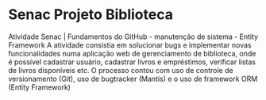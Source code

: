 # Senac Projeto Biblioteca
Atividade Senac | Fundamentos do GitHub - manutenção de sistema - Entity Framework
A atividade consistia em solucionar bugs e implementar novas funcionalidades numa aplicação web de gerenciamento de biblioteca, onde é possível cadastrar usuário, cadastrar livros e empréstimos, verificar listas de livros disponíveis etc. O processo contou com uso de controle de versionamento (Git), uso de bugtracker (Mantis) e o uso de framework ORM (Entity Framework)
